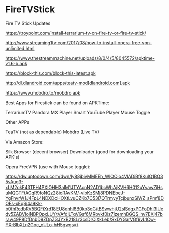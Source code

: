 # FireTVStick
Fire TV Stick Updates

https://troypoint.com/install-terrarium-tv-on-fire-tv-or-fire-tv-stick/

http://www.streaming1tv.com/2017/08/how-to-install-opera-free-vpn-unlimited.html

https://www.thestreammachine.net/uploads/8/0/4/5/8045572/apktime-v1.6-b.apk

https://block-this.com/block-this-latest.apk

http://dl.dlandroid.com/apps/teatv-mod[dlandroid.com].apk

https://www.mobdro.to/mobdro.apk

Best Apps for Firestick can be found on APKTime:

TerrariumTV
Pandora
MX Player
Smart YouTube Player
Mouse Toggle

Other APPs

TeaTV (not as dependable)
Mobdro (Live TV)

Via Amazon Store:

Silk Browser (decent browser)
Downloader (good for downloading your APK's)

Opera FreeVPN (use with Mouse toggle):

https://dw.uptodown.com/dwn/ly88jbiyMMEEh_WlOOio4VlADiBf8KulQ1BQ35vAug3-xLM2okF43TFH4PXlOHH3alM1JTYAcnN2AD1bcWhAjKVH6H012uYvawZiHsuMQGTFtAGqR9foNQz28ioRAvKM/-vibKzSMj8PDNEbeJ-YgFhvrW1J4FpL4NDXDcHOXtLvuCZKb7C53l7QTrmyyTcjbunxSiWZ_sPmf8DOEs-xEqSj4a9Kk-b0fhRedbRV5BQFiXrd18EU8qhhl8B0kp3oG/tBSwwhjU2slSdgxPGFoDhI3IUedy5ZABVIolNBPOpxLUYtVAfdiLTqVGsf6MRbvkf0iz7lzemhBGQS_hv7EXj47braw49P8DfDnbD9ZDpZ3JYxB218Lr3csDrCjXkLeb/SxDYGarVGf9vL1Cw-YXrBlbXLn2Goc_oULo-hH5gwgs=/
